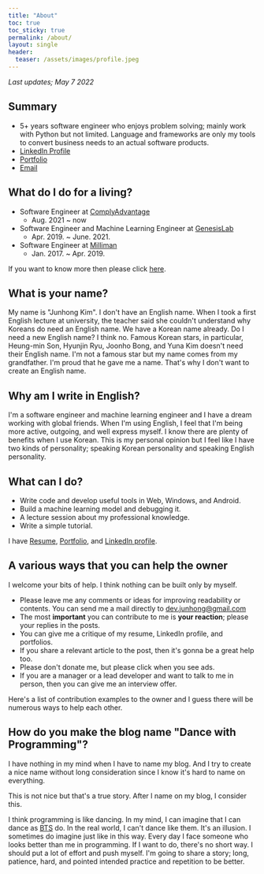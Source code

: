 ```yaml
---
title: "About"
toc: true
toc_sticky: true 
permalink: /about/
layout: single
header:
  teaser: /assets/images/profile.jpeg
---
```


*Last updates; May 7 2022*

## Summary 
- 5+ years software engineer who enjoys problem solving; mainly work with Python but not limited. Language and frameworks are only my tools to convert business needs to an actual software products.  
- [LinkedIn Profile](https://www.linkedin.com/in/devjunhong/)
- [Portfolio](https://docs.google.com/presentation/d/e/2PACX-1vRXNou-qZr9Ooy_A_rUQeH64qKXPPu0W-E9x1-7uabjYQIwxy0iLMltVdBKVXNRNFrdQ4khyY4Yz-Sq/pub?start=false&loop=false&delayms=3000)
- [Email](mailto:dev.junhong@gmail.com)

## What do I do for a living? 
* Software Engineer at [ComplyAdvantage](https://complyadvantage.com/)
  * Aug. 2021 ~ now
* Software Engineer and Machine Learning Engineer at [GenesisLab](http://www.genesislab.ai/#/)
  * Apr. 2019. ~ June. 2021. 
* Software Engineer at [Milliman](http://kr.milliman.com/)
  * Jan. 2017. ~ Apr. 2019. 

If you want to know more then please click [here](https://www.linkedin.com/in/devjunhong/). 

## What is your name? 

My name is "Junhong Kim". I don't have an English name. When I took a first English lecture at university, the teacher said she couldn't understand why Koreans do need an English name. We have a Korean name already. Do I need a new English name? I think no. Famous Korean stars, in particular, Heung-min Son, Hyunjin Ryu, Joonho Bong, and Yuna Kim doesn't need their English name. I'm not a famous star but my name comes from my grandfather. I'm proud that he gave me a name. That's why I don't want to create an English name. 

## Why am I write in English? 

I'm a software engineer and machine learning engineer and I have a dream working with global friends. When I'm using English, I feel that I'm being more active, outgoing, and well express myself. I know there are plenty of benefits when I use Korean. This is my personal opinion but I feel like I have two kinds of personality; speaking Korean personality and speaking English personality.

## What can I do? 
* Write code and develop useful tools in Web, Windows, and Android.
* Build a machine learning model and debugging it. 
* A lecture session about my professional knowledge.
* Write a simple tutorial.

I have [Resume](https://drive.google.com/file/d/1Rswbh2AePIQTFZuL6wUOZ6O-nwocLh0n/view?usp=sharing), [Portfolio](https://docs.google.com/presentation/d/1c-aUKpOT_dNFsIb1vGjikRHjwygQDHHOBpiWjjEE064/edit?usp=sharing), and [LinkedIn profile](https://www.linkedin.com/in/devjunhong/).

## A various ways that you can help the owner
I welcome your bits of help. I think nothing can be built only by myself. 
* Please leave me any comments or ideas for improving readability or contents. You can send me a mail directly to dev.junhong@gmail.com
* The most **important** you can contribute to me is **your reaction**; please your replies in the posts. 
* You can give me a critique of my resume, LinkedIn profile, and portfolios. 
* If you share a relevant article to the post, then it's gonna be a great help too. 
* Please don't donate me, but please click when you see ads. 
* If you are a manager or a lead developer and want to talk to me in person, then you can give me an interview offer. 

Here's a list of contribution examples to the owner and I guess there will be numerous ways to help each other. 

## How do you make the blog name "Dance with Programming"? 
I have nothing in my mind when I have to name my blog. And I try to create a nice name without long consideration since I know it's hard to name on everything. 

This is not nice but that's a true story. After I name on my blog, I consider this. 

I think programming is like dancing. In my mind, I can imagine that I can dance as [BTS](https://www.youtube.com/watch?v=CzvfbRbEjww) do. In the real world, I can't dance like them. It's an illusion. I sometimes do imagine just like in this way. Every day I face someone who looks better than me in programming. If I want to do, there's no short way. I should put a lot of effort and push myself. I'm going to share a story; long, patience, hard, and pointed intended practice and repetition to be better. 